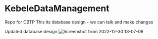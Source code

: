 # KebeleDataManagement
Repo for CBTP
This its database design - we can talk and make changes

Updated database design
![Screenshot from 2022-12-30 13-07-08](https://user-images.githubusercontent.com/104440794/210063921-fc3a8e85-43ee-4609-9627-631be6d13e12.png)

